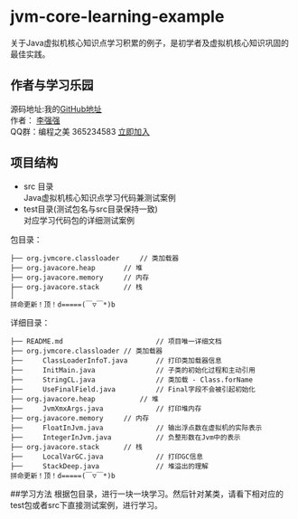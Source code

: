 # jvm-core-learning-example
关于Java虚拟机核心知识点学习积累的例子，是初学者及虚拟机核心知识巩固的最佳实践。

## 作者与学习乐园
源码地址:我的[GitHub地址](https://github.com/JeffLi1993 "GitHub")<br>
作者： [李强强](http://www.bysocket.com/ "李强强")<br>
QQ群：编程之美 365234583 [立即加入](http://jq.qq.com/?_wv=1027&k=Sx4s4U "编程之美")

## 项目结构
- src 目录<br>
Java虚拟机核心知识点学习代码兼测试案例<br>
- test目录(测试包名与src目录保持一致)<br>
对应学习代码包的详细测试案例<br>

包目录：

	├── org.jvmcore.classloader		// 类加载器
	├── org.javacore.heap		// 堆
	├── org.javacore.memory		// 内存
	├── org.javacore.stack		// 栈
	│
	拼命更新！顶！d=====(￣▽￣*)b

详细目录：

	├── README.md						// 项目唯一详细文档
	├── org.jvmcore.classloader	// 类加载器
	├── 	ClassLoaderInfoT.java		// 打印类加载器信息
	├── 	InitMain.java				// 子类的初始化过程和主动引用
	├── 	StringCL.java				// 类加载 - Class.forName
	├── 	UseFinalField.java			// Final字段不会被引起初始化
	├── org.javacore.heap			// 堆
	├── 	JvmXmxArgs.java				// 打印堆内存
	├── org.javacore.memory		// 内存
	├── 	FloatInJvm.java				// 输出浮点数在虚拟机的实际表示
	├── 	IntegerInJvm.java			// 负整形数在Jvm中的表示
	├── org.javacore.stack		// 栈
	├── 	LocalVarGC.java				// 打印GC信息
	├── 	StackDeep.java				// 堆溢出的理解
	拼命更新！顶！d=====(￣▽￣*)b

##学习方法
根据包目录，进行一块一块学习。然后针对某类，请看下相对应的test包或者src下直接测试案例，进行学习。
